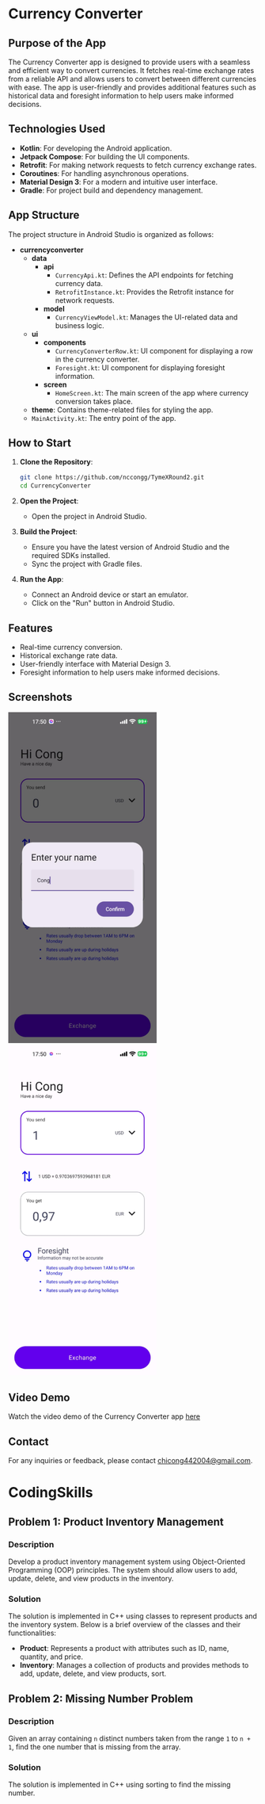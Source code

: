 # Currency Converter

## Purpose of the App

The Currency Converter app is designed to provide users with a seamless and efficient way to convert currencies. It fetches real-time exchange rates from a reliable API and allows users to convert between different currencies with ease. The app is user-friendly and provides additional features such as historical data and foresight information to help users make informed decisions.

## Technologies Used

- **Kotlin**: For developing the Android application.
- **Jetpack Compose**: For building the UI components.
- **Retrofit**: For making network requests to fetch currency exchange rates.
- **Coroutines**: For handling asynchronous operations.
- **Material Design 3**: For a modern and intuitive user interface.
- **Gradle**: For project build and dependency management.

## App Structure

The project structure in Android Studio is organized as follows:

- **currencyconverter**
    - **data**
        - **api**
            - `CurrencyApi.kt`: Defines the API endpoints for fetching currency data.
            - `RetrofitInstance.kt`: Provides the Retrofit instance for network requests.
        - **model**
            - `CurrencyViewModel.kt`: Manages the UI-related data and business logic.
    - **ui**
        - **components**
            - `CurrencyConverterRow.kt`: UI component for displaying a row in the currency converter.
            - `Foresight.kt`: UI component for displaying foresight information.
        - **screen**
            - `HomeScreen.kt`: The main screen of the app where currency conversion takes place.
    - **theme**: Contains theme-related files for styling the app.
    - `MainActivity.kt`: The entry point of the app.

## How to Start

1. **Clone the Repository**:
    ```sh
    git clone https://github.com/nccongg/TymeXRound2.git
    cd CurrencyConverter
    ```

2. **Open the Project**:
    - Open the project in Android Studio.

3. **Build the Project**:
    - Ensure you have the latest version of Android Studio and the required SDKs installed.
    - Sync the project with Gradle files.

4. **Run the App**:
    - Connect an Android device or start an emulator.
    - Click on the "Run" button in Android Studio.


## Features

- Real-time currency conversion.
- Historical exchange rate data.
- User-friendly interface with Material Design 3.
- Foresight information to help users make informed decisions.

## Screenshots

<img src="./CurrencyConverter/demo/home.jpg" alt="Home Screen" width="300"/>
<img src="./CurrencyConverter/demo/coverter.jpg" alt="Conversion Screen" width="300"/>

## Video Demo
Watch the video demo of the Currency Converter app [here](https://drive.google.com/file/d/18LAwUnWthjPuI-_15osQpLYgEuqI7raB/view?usp=sharing)


## Contact

For any inquiries or feedback, please contact [chicong442004@gmail.com](mailto:chicong442004@gmail.com).

# CodingSkills


## Problem 1: Product Inventory Management

### Description

Develop a product inventory management system using Object-Oriented Programming (OOP) principles. The system should allow users to add, update, delete, and view products in the inventory.

### Solution

The solution is implemented in C++ using classes to represent products and the inventory system. Below is a brief overview of the classes and their functionalities:

- **Product**: Represents a product with attributes such as ID, name, quantity, and price.
- **Inventory**: Manages a collection of products and provides methods to add, update, delete, and view products, sort.

## Problem 2: Missing Number Problem

### Description

Given an array containing `n` distinct numbers taken from the range `1` to `n + 1`, find the one number that is missing from the array.

### Solution

The solution is implemented in C++ using sorting to find the missing number.

